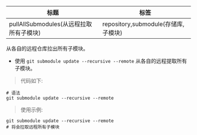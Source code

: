 | 标题                                    | 标签                                |
| --------------------------------------- | ----------------------------------- |
| pullAllSubmodules(从远程拉取所有子模块) | repository,submodule(存储库,子模块) |

从各自的远程仓库拉出所有子模块。

- 使用 `git submodule update --recursive --remote` 从各自的远程提取所有子模块。

> 代码如下:

```shell
# 语法
git submodule update --recursive --remote
```

> 使用示例:

```shell
git submodule update --recursive --remote
# 将会拉取远程所有子模块
```
